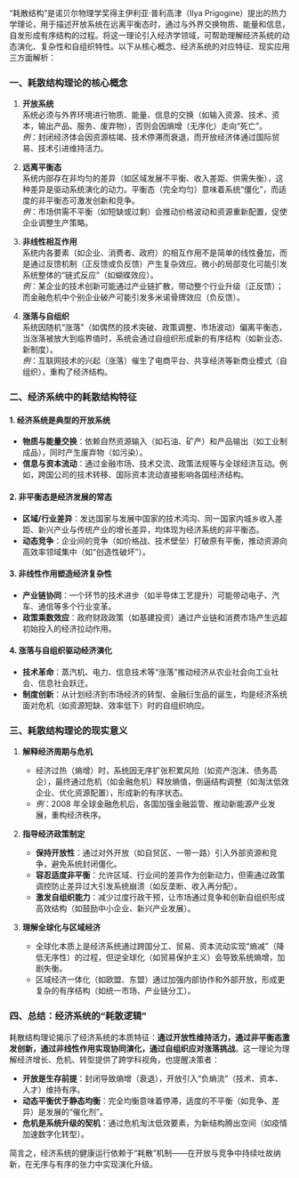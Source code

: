 “耗散结构”是诺贝尔物理学奖得主伊利亚·普利高津（Ilya Prigogine）提出的热力学理论，用于描述开放系统在远离平衡态时，通过与外界交换物质、能量和信息，自发形成有序结构的过程。将这一理论引入经济学领域，可帮助理解经济系统的动态演化、复杂性和自组织特性。以下从核心概念、经济系统的对应特征、现实应用三方面解析：

### **一、耗散结构理论的核心概念**

1. **开放系统**  
   系统必须与外界环境进行物质、能量、信息的交换（如输入资源、技术、资本，输出产品、服务、废弃物），否则会因熵增（无序化）走向“死亡”。  
   _例_：封闭经济体会因资源枯竭、技术停滞而衰退，而开放经济体通过国际贸易、技术引进维持活力。

2. **远离平衡态**  
   系统内部存在非均匀的差异（如区域发展不平衡、收入差距、供需失衡），这种差异是驱动系统演化的动力。平衡态（完全均匀）意味着系统“僵化”，而适度的非平衡态可激发创新和竞争。  
   _例_：市场供需不平衡（如短缺或过剩）会推动价格波动和资源重新配置，促使企业调整生产策略。

3. **非线性相互作用**  
   系统内各要素（如企业、消费者、政府）的相互作用不是简单的线性叠加，而是通过反馈机制（正反馈或负反馈）产生复杂效应。微小的局部变化可能引发系统整体的“链式反应”（如蝴蝶效应）。  
   _例_：某企业的技术创新可能通过产业链扩散，带动整个行业升级（正反馈）；而金融危机中个别企业破产可能引发多米诺骨牌效应（负反馈）。

4. **涨落与自组织**  
   系统因随机“涨落”（如偶然的技术突破、政策调整、市场波动）偏离平衡态，当涨落被放大到临界值时，系统会通过自组织形成新的有序结构（如新业态、新制度）。  
   _例_：互联网技术的兴起（涨落）催生了电商平台、共享经济等新商业模式（自组织），重构了经济结构。

### **二、经济系统中的耗散结构特征**

#### 1. **经济系统是典型的开放系统**

- **物质与能量交换**：依赖自然资源输入（如石油、矿产）和产品输出（如工业制成品），同时产生废弃物（如污染）。
- **信息与资本流动**：通过金融市场、技术交流、政策法规等与全球经济互动。例如，跨国公司的技术转移、国际资本流动直接影响各国经济结构。

#### 2. **非平衡态是经济发展的常态**

- **区域/行业差异**：发达国家与发展中国家的技术鸿沟、同一国家内城乡收入差距、新兴产业与传统产业的增长差异，均体现为经济系统的非平衡态。
- **动态竞争**：企业间的竞争（如价格战、技术壁垒）打破原有平衡，推动资源向高效率领域集中（如“创造性破坏”）。

#### 3. **非线性作用塑造经济复杂性**

- **产业链协同**：一个环节的技术进步（如半导体工艺提升）可能带动电子、汽车、通信等多个行业变革。
- **政策乘数效应**：政府财政政策（如基建投资）通过产业链和消费市场产生远超初始投入的经济拉动作用。

#### 4. **涨落与自组织驱动经济演化**

- **技术革命**：蒸汽机、电力、信息技术等“涨落”推动经济从农业社会向工业社会、信息社会跃迁。
- **制度创新**：从计划经济到市场经济的转型、金融衍生品的诞生，均是经济系统面对危机（如资源短缺、效率低下）时的自组织响应。

### **三、耗散结构理论的现实意义**

1. **解释经济周期与危机**

   - 经济过热（熵增）时，系统因无序扩张积累风险（如资产泡沫、债务高企），最终通过危机（如金融危机）释放熵值，倒逼结构调整（如淘汰低效企业、优化资源配置），形成新的有序状态。
   - _例_：2008 年全球金融危机后，各国加强金融监管、推动新能源产业发展，重构经济秩序。

2. **指导经济政策制定**

   - **保持开放性**：通过对外开放（如自贸区、一带一路）引入外部资源和竞争，避免系统封闭僵化。
   - **容忍适度非平衡**：允许区域、行业间的差异作为创新动力，但需通过政策调控防止差异过大引发系统崩溃（如反垄断、收入再分配）。
   - **激发自组织能力**：减少过度行政干预，让市场通过竞争和创新自组织形成高效结构（如鼓励中小企业、新兴产业发展）。

3. **理解全球化与区域经济**
   - 全球化本质上是经济系统通过跨国分工、贸易、资本流动实现“熵减”（降低无序性）的过程，但逆全球化（如贸易保护主义）会导致系统熵增，加剧失衡。
   - 区域经济一体化（如欧盟、东盟）通过加强内部协作和外部开放，形成更复杂的有序结构（如统一市场、产业链分工）。

### **四、总结：经济系统的“耗散逻辑”**

耗散结构理论揭示了经济系统的本质特征：**通过开放性维持活力，通过非平衡态激发创新，通过非线性作用实现协同演化，通过自组织应对涨落挑战**。这一理论为理解经济增长、危机、转型提供了跨学科视角，也提醒决策者：

- **开放是生存前提**：封闭导致熵增（衰退），开放引入“负熵流”（技术、资本、人才）维持有序。
- **动态平衡优于静态均衡**：完全均衡意味着停滞，适度的不平衡（如竞争、差异）是发展的“催化剂”。
- **危机是系统升级的契机**：通过危机淘汰低效要素，为新结构腾出空间（如疫情加速数字化转型）。

简言之，经济系统的健康运行依赖于“耗散”机制——在开放与竞争中持续吐故纳新，在无序与有序的张力中实现演化升级。
